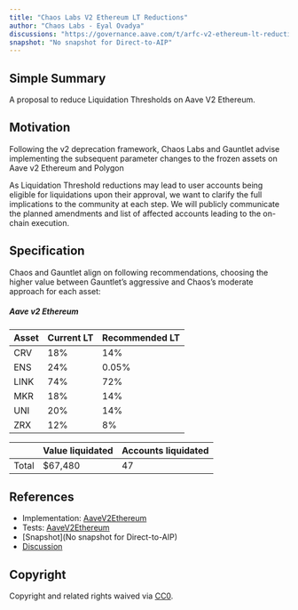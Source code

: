 ```yaml
---
title: "Chaos Labs V2 Ethereum LT Reductions"
author: "Chaos Labs - Eyal Ovadya"
discussions: "https://governance.aave.com/t/arfc-v2-ethereum-lt-reductions-01-30-2024/16468"
snapshot: "No snapshot for Direct-to-AIP"
---
```


## Simple Summary

A proposal to reduce Liquidation Thresholds on Aave V2 Ethereum.

## Motivation

Following the v2 deprecation framework, Chaos Labs and Gauntlet advise implementing the subsequent parameter changes to the frozen assets on Aave v2 Ethereum and Polygon

As Liquidation Threshold reductions may lead to user accounts being eligible for liquidations upon their approval, we want to clarify the full implications to the community at each step. We will publicly communicate the planned amendments and list of affected accounts leading to the on-chain execution.

## Specification

Chaos and Gauntlet align on following recommendations, choosing the higher value between Gauntlet’s aggressive and Chaos’s moderate approach for each asset:

##### Aave v2 Ethereum

| Asset | Current LT | Recommended LT |
| ----- | ---------- | -------------- |
| CRV   | 18%        | 14%            |
| ENS   | 24%        | 0.05%          |
| LINK  | 74%        | 72%            |
| MKR   | 18%        | 14%            |
| UNI   | 20%        | 14%            |
| ZRX   | 12%        | 8%             |

|       | Value liquidated | Accounts liquidated |
| ----- | ---------------- | ------------------- |
| Total | $67,480          | 47                  |

## References

- Implementation: [AaveV2Ethereum](https://github.com/bgd-labs/aave-proposals-v3/blob/main/src/20240201_AaveV2Ethereum_ChaosLabsV2EthereumLTReductions/AaveV2Ethereum_ChaosLabsV2EthereumLTReductions_20240201.sol)
- Tests: [AaveV2Ethereum](https://github.com/bgd-labs/aave-proposals-v3/blob/main/src/20240201_AaveV2Ethereum_ChaosLabsV2EthereumLTReductions/AaveV2Ethereum_ChaosLabsV2EthereumLTReductions_20240201.t.sol)
- [Snapshot](No snapshot for Direct-to-AIP)
- [Discussion](https://governance.aave.com/t/arfc-v2-ethereum-lt-reductions-01-30-2024/16468)

## Copyright

Copyright and related rights waived via [CC0](https://creativecommons.org/publicdomain/zero/1.0/).
